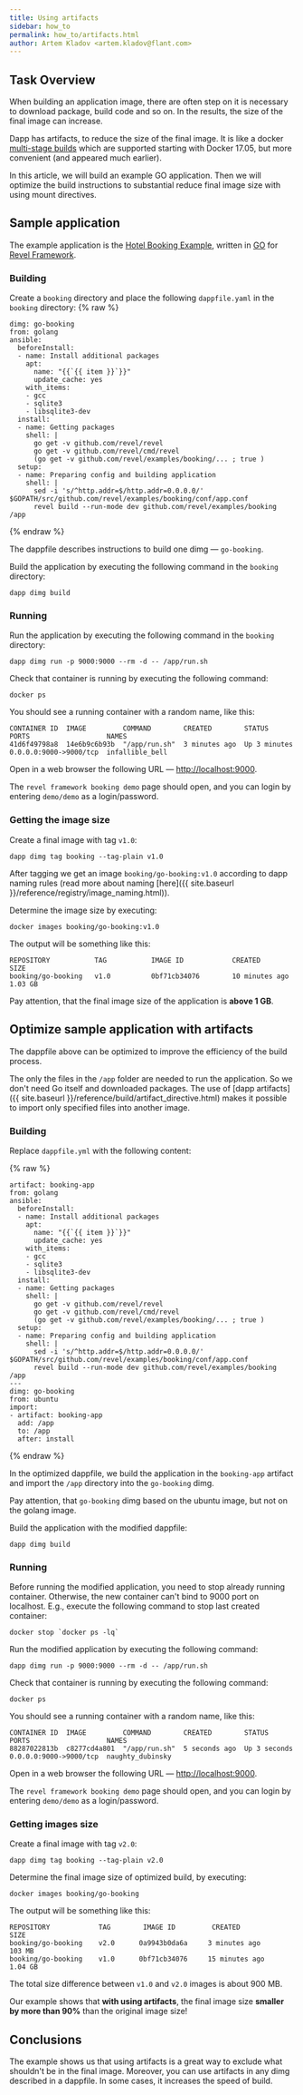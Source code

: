 ```yaml
---
title: Using artifacts
sidebar: how_to
permalink: how_to/artifacts.html
author: Artem Kladov <artem.kladov@flant.com>
---
```


## Task Overview

When building an application image, there are often step on it is necessary to download package, build code and so on. In the results, the size of the final image can increase.

Dapp has artifacts, to reduce the size of the final image. It is like a docker [multi-stage builds](https://docs.docker.com/develop/develop-images/multistage-build/) which are supported starting with Docker 17.05, but more convenient (and appeared much earlier).

In this article, we will build an example GO application. Then we will optimize the build instructions to substantial reduce final image size with using mount directives.

## Sample application

The example application is the [Hotel Booking Example](https://github.com/revel/examples/tree/master/booking), written in [GO](https://golang.org/) for [Revel Framework](https://github.com/revel).

### Building

Create a `booking` directory and place the following `dappfile.yaml` in the `booking` directory:
{% raw %}
```
dimg: go-booking
from: golang
ansible:
  beforeInstall:
  - name: Install additional packages
    apt:
      name: "{{`{{ item }}`}}"
      update_cache: yes
    with_items:
    - gcc
    - sqlite3
    - libsqlite3-dev
  install:
  - name: Getting packages
    shell: |
      go get -v github.com/revel/revel
      go get -v github.com/revel/cmd/revel
      (go get -v github.com/revel/examples/booking/... ; true )
  setup:
  - name: Preparing config and building application
    shell: |
      sed -i 's/^http.addr=$/http.addr=0.0.0.0/' $GOPATH/src/github.com/revel/examples/booking/conf/app.conf
      revel build --run-mode dev github.com/revel/examples/booking /app
```
{% endraw %}

The dappfile describes instructions to build one dimg — `go-booking`.

Build the application by executing the following command in the `booking` directory:

```
dapp dimg build
```

### Running

Run the application by executing the following command in the `booking` directory:
```
dapp dimg run -p 9000:9000 --rm -d -- /app/run.sh
```

Check that container is running by executing the following command:
```
docker ps
```

You should see a running container with a random name, like this:
```
CONTAINER ID  IMAGE         COMMAND        CREATED        STATUS        PORTS                   NAMES
41d6f49798a8  14e6b9c6b93b  "/app/run.sh"  3 minutes ago  Up 3 minutes  0.0.0.0:9000->9000/tcp  infallible_bell
```

Open in a web browser the following URL — [http://localhost:9000](http://localhost:9000).

The `revel framework booking demo` page should open, and you can login by entering `demo/demo` as a login/password.

### Getting the image size

Create a final image with tag `v1.0`:

```
dapp dimg tag booking --tag-plain v1.0
```

After tagging we get an image `booking/go-booking:v1.0` according to dapp naming rules (read more about naming [here]({{ site.baseurl }}/reference/registry/image_naming.html)).

Determine the image size by executing:

```
docker images booking/go-booking:v1.0
```

The output will be something like this:
```
REPOSITORY           TAG           IMAGE ID            CREATED             SIZE
booking/go-booking   v1.0          0bf71cb34076        10 minutes ago      1.03 GB
```

Pay attention, that the final image size of the application is **above 1 GB**.

## Optimize sample application with artifacts

The dappfile above can be optimized to improve the efficiency of the build process.

The only the files in the `/app` folder are needed to run the application. So we don't need Go itself and downloaded packages. The use of [dapp artifacts]({{ site.baseurl }}/reference/build/artifact_directive.html) makes it possible to import only specified files into another image.

### Building

Replace `dappfile.yml` with the following content:

{% raw %}
```
artifact: booking-app
from: golang
ansible:
  beforeInstall:
  - name: Install additional packages
    apt:
      name: "{{`{{ item }}`}}"
      update_cache: yes
    with_items:
    - gcc
    - sqlite3
    - libsqlite3-dev
  install:
  - name: Getting packages
    shell: |
      go get -v github.com/revel/revel
      go get -v github.com/revel/cmd/revel
      (go get -v github.com/revel/examples/booking/... ; true )
  setup:
  - name: Preparing config and building application
    shell: |
      sed -i 's/^http.addr=$/http.addr=0.0.0.0/' $GOPATH/src/github.com/revel/examples/booking/conf/app.conf
      revel build --run-mode dev github.com/revel/examples/booking /app
---
dimg: go-booking
from: ubuntu
import:
- artifact: booking-app
  add: /app
  to: /app
  after: install
```
{% endraw %}

In the optimized dappfile, we build the application in the `booking-app` artifact and import the `/app` directory into the `go-booking` dimg.

Pay attention, that `go-booking` dimg based on the ubuntu image, but not on the golang image.

Build the application with the modified dappfile:
```
dapp dimg build
```

### Running

Before running the modified application, you need to stop already running container. Otherwise, the new container can't bind to 9000 port on localhost. E.g., execute the following command to stop last created container:

```
docker stop `docker ps -lq`
```

Run the modified application by executing the following command:
```
dapp dimg run -p 9000:9000 --rm -d -- /app/run.sh
```

Check that container is running by executing the following command:
```
docker ps
```

You should see a running container with a random name, like this:
```
CONTAINER ID  IMAGE         COMMAND        CREATED        STATUS        PORTS                   NAMES
88287022813b  c8277cd4a801  "/app/run.sh"  5 seconds ago  Up 3 seconds  0.0.0.0:9000->9000/tcp  naughty_dubinsky
```

Open in a web browser the following URL — [http://localhost:9000](http://localhost:9000).

The `revel framework booking demo` page should open, and you can login by entering `demo/demo` as a login/password.

### Getting images size

Create a final image with tag `v2.0`:

```
dapp dimg tag booking --tag-plain v2.0
```

Determine the final image size of optimized build, by executing:
```
docker images booking/go-booking
```

The output will be something like this:
```
REPOSITORY            TAG        IMAGE ID         CREATED            SIZE
booking/go-booking    v2.0      0a9943b0da6a     3 minutes ago      103 MB
booking/go-booking    v1.0      0bf71cb34076     15 minutes ago     1.04 GB
```

The total size difference between `v1.0` and `v2.0` images is about 900 MB.

Our example shows that **with using artifacts**, the final image size **smaller by more than 90%** than the original image size!

## Conclusions

The example shows us that using artifacts is a great way to exclude what shouldn't be in the final image. Moreover, you can use artifacts in any dimg described in a dappfile. In some cases, it increases the speed of build.
